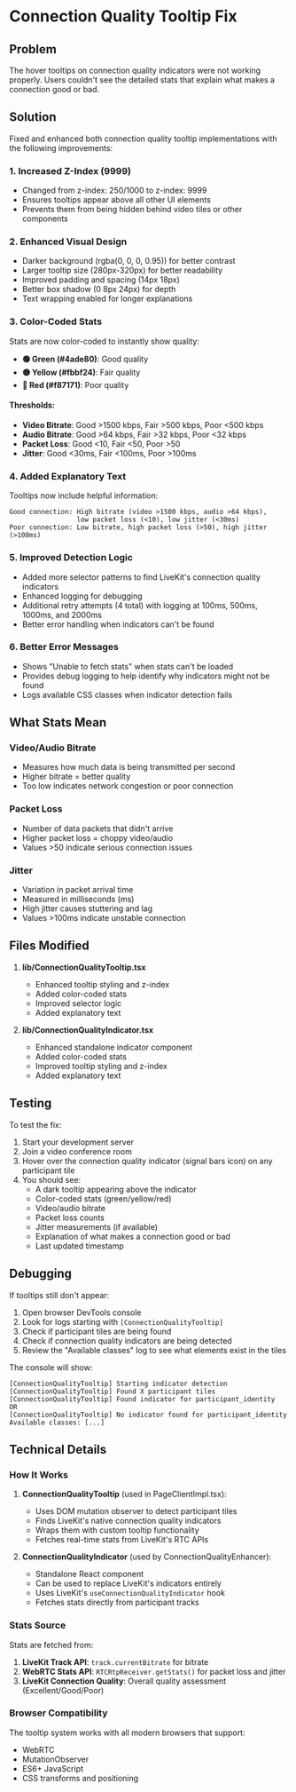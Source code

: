 # Connection Quality Tooltip Fix

## Problem
The hover tooltips on connection quality indicators were not working properly. Users couldn't see the detailed stats that explain what makes a connection good or bad.

## Solution
Fixed and enhanced both connection quality tooltip implementations with the following improvements:

### 1. **Increased Z-Index** (9999)
- Changed from z-index: 250/1000 to z-index: 9999
- Ensures tooltips appear above all other UI elements
- Prevents them from being hidden behind video tiles or other components

### 2. **Enhanced Visual Design**
- Darker background (rgba(0, 0, 0, 0.95)) for better contrast
- Larger tooltip size (280px-320px) for better readability
- Improved padding and spacing (14px 18px)
- Better box shadow (0 8px 24px) for depth
- Text wrapping enabled for longer explanations

### 3. **Color-Coded Stats**
Stats are now color-coded to instantly show quality:
- **🟢 Green (#4ade80)**: Good quality
- **🟡 Yellow (#fbbf24)**: Fair quality  
- **🔴 Red (#f87171)**: Poor quality

#### Thresholds:
- **Video Bitrate**: Good >1500 kbps, Fair >500 kbps, Poor <500 kbps
- **Audio Bitrate**: Good >64 kbps, Fair >32 kbps, Poor <32 kbps
- **Packet Loss**: Good <10, Fair <50, Poor >50
- **Jitter**: Good <30ms, Fair <100ms, Poor >100ms

### 4. **Added Explanatory Text**
Tooltips now include helpful information:
```
Good connection: High bitrate (video >1500 kbps, audio >64 kbps), 
                 low packet loss (<10), low jitter (<30ms)
Poor connection: Low bitrate, high packet loss (>50), high jitter (>100ms)
```

### 5. **Improved Detection Logic**
- Added more selector patterns to find LiveKit's connection quality indicators
- Enhanced logging for debugging
- Additional retry attempts (4 total) with logging at 100ms, 500ms, 1000ms, and 2000ms
- Better error handling when indicators can't be found

### 6. **Better Error Messages**
- Shows "Unable to fetch stats" when stats can't be loaded
- Provides debug logging to help identify why indicators might not be found
- Logs available CSS classes when indicator detection fails

## What Stats Mean

### Video/Audio Bitrate
- Measures how much data is being transmitted per second
- Higher bitrate = better quality
- Too low indicates network congestion or poor connection

### Packet Loss
- Number of data packets that didn't arrive
- Higher packet loss = choppy video/audio
- Values >50 indicate serious connection issues

### Jitter
- Variation in packet arrival time
- Measured in milliseconds (ms)
- High jitter causes stuttering and lag
- Values >100ms indicate unstable connection

## Files Modified

1. **lib/ConnectionQualityTooltip.tsx**
   - Enhanced tooltip styling and z-index
   - Added color-coded stats
   - Improved selector logic
   - Added explanatory text

2. **lib/ConnectionQualityIndicator.tsx**
   - Enhanced standalone indicator component
   - Added color-coded stats
   - Improved tooltip styling and z-index
   - Added explanatory text

## Testing

To test the fix:

1. Start your development server
2. Join a video conference room
3. Hover over the connection quality indicator (signal bars icon) on any participant tile
4. You should see:
   - A dark tooltip appearing above the indicator
   - Color-coded stats (green/yellow/red)
   - Video/audio bitrate
   - Packet loss counts
   - Jitter measurements (if available)
   - Explanation of what makes a connection good or bad
   - Last updated timestamp

## Debugging

If tooltips still don't appear:

1. Open browser DevTools console
2. Look for logs starting with `[ConnectionQualityTooltip]`
3. Check if participant tiles are being found
4. Check if connection quality indicators are being detected
5. Review the "Available classes" log to see what elements exist in the tiles

The console will show:
```
[ConnectionQualityTooltip] Starting indicator detection
[ConnectionQualityTooltip] Found X participant tiles
[ConnectionQualityTooltip] Found indicator for participant_identity
OR
[ConnectionQualityTooltip] No indicator found for participant_identity Available classes: [...]
```

## Technical Details

### How It Works

1. **ConnectionQualityTooltip** (used in PageClientImpl.tsx):
   - Uses DOM mutation observer to detect participant tiles
   - Finds LiveKit's native connection quality indicators
   - Wraps them with custom tooltip functionality
   - Fetches real-time stats from LiveKit's RTC APIs

2. **ConnectionQualityIndicator** (used by ConnectionQualityEnhancer):
   - Standalone React component
   - Can be used to replace LiveKit's indicators entirely
   - Uses LiveKit's `useConnectionQualityIndicator` hook
   - Fetches stats directly from participant tracks

### Stats Source

Stats are fetched from:
1. **LiveKit Track API**: `track.currentBitrate` for bitrate
2. **WebRTC Stats API**: `RTCRtpReceiver.getStats()` for packet loss and jitter
3. **LiveKit Connection Quality**: Overall quality assessment (Excellent/Good/Poor)

### Browser Compatibility

The tooltip system works with all modern browsers that support:
- WebRTC
- MutationObserver
- ES6+ JavaScript
- CSS transforms and positioning


